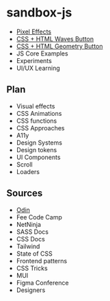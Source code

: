# sandbox-js

- [Pixel Effects](https://www.youtube.com/watch?v=UoTxOVEecbI)
- [CSS + HTML Waves Button](https://www.youtube.com/watch?v=w00Z5y8jEjk&list=PLM6XATa8CAG6IJvQBkrTTNZmpIcyS2Avk)
- [CSS + HTML Geometry Button](https://www.youtube.com/watch?v=0IygEAp01J4&list=PLM6XATa8CAG6IJvQBkrTTNZmpIcyS2Avk&index=5)
- JS Core Examples
- Experiments
- UI/UX Learning

## Plan

- Visual effects
- CSS Animations
- CSS functions
- CSS Approaches
- A11y
- Design Systems
- Design tokens
- UI Components
- Scroll
- Loaders

## Sources

- [Odin](https://www.theodinproject.com/paths/full-stack-javascript/courses/advanced-html-and-css)
- Fee Code Camp
- NetNinja
- SASS Docs
- CSS Docs
- Tailwind
- State of CSS
- Frontend patterns
- CSS Tricks
- MUI
- Figma Conference
- Designers
